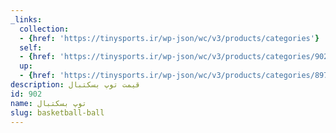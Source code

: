 ```yaml
---
_links:
  collection:
  - {href: 'https://tinysports.ir/wp-json/wc/v3/products/categories'}
  self:
  - {href: 'https://tinysports.ir/wp-json/wc/v3/products/categories/902'}
  up:
  - {href: 'https://tinysports.ir/wp-json/wc/v3/products/categories/897'}
description: قیمت توپ بسکتبال
id: 902
name: توپ بسکتبال
slug: basketball-ball
---
```


